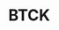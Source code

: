 # BTCK

<!DOCTYPE html>
<html lang="en">
<head>
    <meta charset="UTF-8">
    <meta http-equiv="X-UA-Compatible" content="IE=edge">
    <meta name="viewport" content="width=device-width, initial-scale=1.0">
    <style>
        .content{
            width: 100%;
            height: 1098px;
            
            text-align: center;
            padding: 150px;
            color: red;
        }
        
    </style>
    <title>Document</title>
</head>
<body>
   <div class="content">
      <img src="../html/1.jfif">
       <h1>SachHay.vn</h1>
       <p> Nơi cung cấp những cuốn sách hay và bổ ích </p>
     LÊ TRẦN ANH TIẾN & PHẠM VĂN TRƯỜNG
   </div>
</body>
</html>
